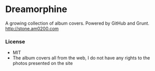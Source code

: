 # Dreamorphine
A growing collection of album covers. Powered by GitHub and Grunt. 
http://stone.am0200.com

### License
- MIT
- The album covers all from the web, I do not have any rights to the photos presented on the site
